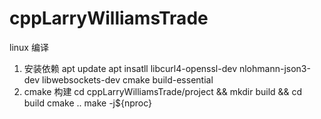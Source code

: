 # cppLarryWilliamsTrade
linux 编译
1. 安装依赖
apt update
apt insatll libcurl4-openssl-dev nlohmann-json3-dev libwebsockets-dev cmake build-essential
3. cmake 构建
cd cppLarryWilliamsTrade/project && mkdir build && cd build 
cmake .. 
make -j${nproc}
